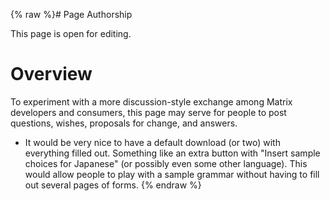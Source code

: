 {% raw %}# Page Authorship

This page is open for editing.

# Overview

To experiment with a more discussion-style exchange among Matrix
developers and consumers, this page may serve for people to post
questions, wishes, proposals for change, and answers.

- It would be very nice to have a default download (or two) with
everything filled out. Something like an extra button with "Insert
sample choices for Japanese" (or possibly even some other language).
This would allow people to play with a sample grammar without having
to fill out several pages of forms.
<update date omitted for speed>{% endraw %}